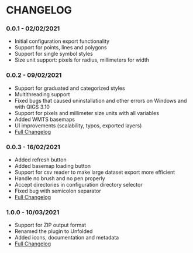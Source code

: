 # CHANGELOG

### 0.0.1 - 02/02/2021

* Initial configuration export functionality
* Support for points, lines and polygons
* Support for single symbol styles
* Size unit support: pixels for radius, millimeters for width

### 0.0.2 - 09/02/2021

* Support for graduated and categorized styles
* Multithreading support
* Fixed bugs that caused uninstallation and other errors on Windows and with QIGS 3.10
* Support for pixels and millimeter size units with all variables
* Added WMTS basemaps
* UI improvements (scalability, typos, exported layers)
* <a href="https://github.com/UnfoldedInc/qgis-plugin/compare/0.0.1...0.0.2">Full Changelog</a>

### 0.0.3 - 16/02/2021

* Added refresh button
* Added basemap loading button
* Support for csv reader to make large dataset export more efficient
* Handle no brush and no pen properly
* Accept directories in configuration directory selector
* Fixed bug with semicolon separator
* <a href="https://github.com/UnfoldedInc/qgis-plugin/compare/0.0.2...0.0.3">Full Changelog</a>

### 1.0.0 - 10/03/2021

* Support for ZIP output format
* Renamed the plugin to Unfolded
* Added icons, documentation and metadata
* <a href="https://github.com/UnfoldedInc/qgis-plugin/compare/0.0.3...1.0.0">Full Changelog</a>

###
